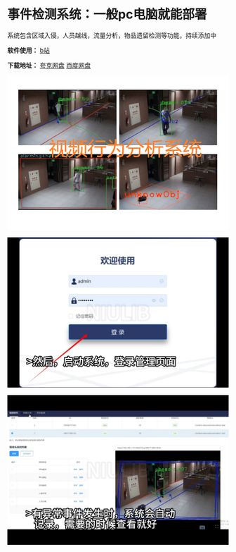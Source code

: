 # 事件检测系统：一般pc电脑就能部署
系统包含区域入侵，人员越线，流量分析，物品遗留检测等功能，持续添加中

**软件使用：**  [b站](https://www.bilibili.com/video/BV1mnGDeyEMS/)

**下载地址：**  [夸克网盘](https://pan.quark.cn/s/14abf5477d35) [百度网盘](https://pan.baidu.com/s/19MtSyIRwQ5dFczE1q_IfcA?pwd=b9wb )

![功能](https://github.com/yemuzi/event-detection/blob/main/demo/function.png) 

![1](https://github.com/yemuzi/event-detection/blob/main/demo/1.jpg) 

![2](https://github.com/yemuzi/event-detection/blob/main/demo/2.jpg) 